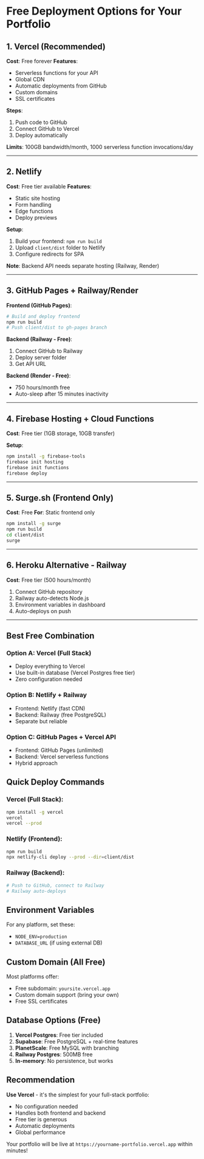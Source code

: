 # Free Deployment Options for Your Portfolio

## 1. Vercel (Recommended)
**Cost**: Free forever
**Features**: 
- Serverless functions for your API
- Global CDN
- Automatic deployments from GitHub
- Custom domains
- SSL certificates

**Steps**:
1. Push code to GitHub
2. Connect GitHub to Vercel
3. Deploy automatically

**Limits**: 100GB bandwidth/month, 1000 serverless function invocations/day

---

## 2. Netlify
**Cost**: Free tier available
**Features**:
- Static site hosting
- Form handling
- Edge functions
- Deploy previews

**Setup**:
1. Build your frontend: `npm run build`
2. Upload `client/dist` folder to Netlify
3. Configure redirects for SPA

**Note**: Backend API needs separate hosting (Railway, Render)

---

## 3. GitHub Pages + Railway/Render
**Frontend (GitHub Pages)**:
```bash
# Build and deploy frontend
npm run build
# Push client/dist to gh-pages branch
```

**Backend (Railway - Free)**:
1. Connect GitHub to Railway
2. Deploy server folder
3. Get API URL

**Backend (Render - Free)**:
- 750 hours/month free
- Auto-sleep after 15 minutes inactivity

---

## 4. Firebase Hosting + Cloud Functions
**Cost**: Free tier (1GB storage, 10GB transfer)

**Setup**:
```bash
npm install -g firebase-tools
firebase init hosting
firebase init functions
firebase deploy
```

---

## 5. Surge.sh (Frontend Only)
**Cost**: Free
**For**: Static frontend only

```bash
npm install -g surge
npm run build
cd client/dist
surge
```

---

## 6. Heroku Alternative - Railway
**Cost**: Free tier (500 hours/month)

1. Connect GitHub repository
2. Railway auto-detects Node.js
3. Environment variables in dashboard
4. Auto-deploys on push

---

## Best Free Combination

### Option A: Vercel (Full Stack)
- Deploy everything to Vercel
- Use built-in database (Vercel Postgres free tier)
- Zero configuration needed

### Option B: Netlify + Railway
- Frontend: Netlify (fast CDN)
- Backend: Railway (free PostgreSQL)
- Separate but reliable

### Option C: GitHub Pages + Vercel API
- Frontend: GitHub Pages (unlimited)
- Backend: Vercel serverless functions
- Hybrid approach

## Quick Deploy Commands

### Vercel (Full Stack):
```bash
npm install -g vercel
vercel
vercel --prod
```

### Netlify (Frontend):
```bash
npm run build
npx netlify-cli deploy --prod --dir=client/dist
```

### Railway (Backend):
```bash
# Push to GitHub, connect to Railway
# Railway auto-deploys
```

## Environment Variables

For any platform, set these:
- `NODE_ENV=production`
- `DATABASE_URL` (if using external DB)

## Custom Domain (All Free)

Most platforms offer:
- Free subdomain: `yoursite.vercel.app`
- Custom domain support (bring your own)
- Free SSL certificates

## Database Options (Free)

1. **Vercel Postgres**: Free tier included
2. **Supabase**: Free PostgreSQL + real-time features
3. **PlanetScale**: Free MySQL with branching
4. **Railway Postgres**: 500MB free
5. **In-memory**: No persistence, but works

## Recommendation

**Use Vercel** - it's the simplest for your full-stack portfolio:
- No configuration needed
- Handles both frontend and backend
- Free tier is generous
- Automatic deployments
- Global performance

Your portfolio will be live at `https://yourname-portfolio.vercel.app` within minutes!